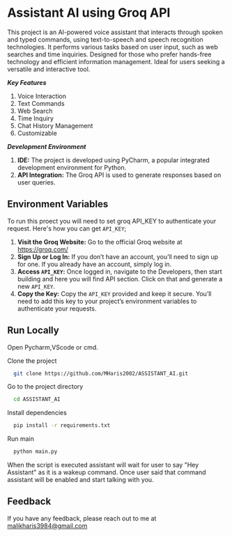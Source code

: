 
# Assistant AI using Groq API

This project is an AI-powered voice assistant that interacts through spoken and typed commands, using text-to-speech and speech recognition technologies. It performs various tasks based on user input, such as web searches and time inquiries. Designed for those who prefer hands-free technology and efficient information management. Ideal for users seeking a versatile and interactive tool.

***Key Features***
1. Voice Interaction
2. Text Commands
3. Web Search
4. Time Inquiry
5. Chat History Management
6. Customizable

***Development Environment***
1. **IDE:** The project is developed using PyCharm, a popular integrated development environment for Python.
2. **API Integration:** The Groq API is used to generate responses based on user queries.


## Environment Variables

To run this proect you will need to set groq API_KEY to authenticate your request. Here's how you can get `API_KEY`;

1. **Visit the Groq Website:** Go to the official Groq website at https://groq.com/
2. **Sign Up or Log In:** If you don’t have an account, you’ll need to sign up for one. If you already have an account, simply log in.
3. **Access `API_KEY`:** Once logged in, navigate to the Developers, then start building and here you will find API section. Click on that and generate a new `API_KEY`.
4. **Copy the Key:** Copy the `API_KEY` provided and keep it secure. You’ll need to add this key to your project’s environment variables to authenticate your requests.



## Run Locally

Open Pycharm,VScode or cmd.

Clone the project

```bash
  git clone https://github.com/MHaris2002/ASSISTANT_AI.git
```

Go to the project directory

```bash
  cd ASSISTANT_AI
```

Install dependencies

```bash
  pip install -r requirements.txt
```

Run main 

```bash
  python main.py
```
When the script is executed assistant will wait for user to say "Hey Assistant" as it is a wakeup command. Once user said that command assistant will be enabled and start talking with you.

## Feedback

If you have any feedback, please reach out to me at malikharis3984@gmail.com

